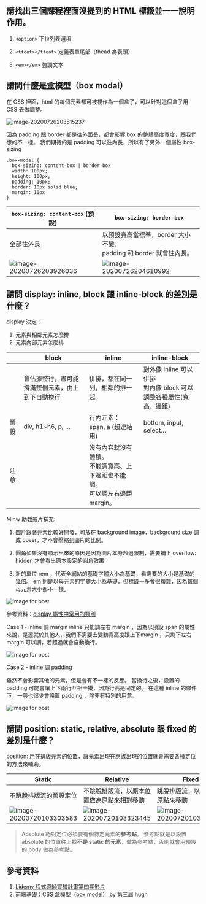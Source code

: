 ## 請找出三個課程裡面沒提到的 HTML 標籤並一一說明作用。

1. `<option>`  下拉列表選項

2. `<tfoot></tfoot>`  定義表單尾部（thead 為表頭）

3. `<em></em>`  強調文本

   

## 請問什麼是盒模型（box modal）

在 CSS 裡面，html 的每個元素都可被視作為一個盒子，可以針對這個盒子用 CSS 去做調整。

![image-20200726203515237](https://i.imgur.com/iXQWI2D.png?1)

因為 padding 跟 border 都是往外面長，都會影響 box 的整體高度寬度，跟我們想的不一樣。
我們期待的是 padding 可以往內長，所以有了另外一個屬性 box-sizing

```
.box-model {
  box-sizing: content-box | border-box
  width: 100px;
  height: 100px;
  padding: 10px;
  border: 10px solid blue;
  margin: 10px
}
```



| `box-sizing: content-box` (預設)                             | `box-sizing: border-box`                                     |
| ------------------------------------------------------------ | ------------------------------------------------------------ |
| 全部往外長                                                   | 以預設寬高當標準，border 大小不變，<br />padding 和 border 就會往內長。 |
| ![image-20200726203926036](https://i.imgur.com/HJlaX9N.pngimage-20200726203926036.png) | ![image-20200726204610992](https://i.imgur.com/deM8hYl.png)  |




## 請問 display: inline, block 跟 inline-block 的差別是什麼？

display 決定：

1. 元素與相鄰元素怎麼排
2. 元素內部元素怎麼排

|      | block                                            | inline                                                       | inline-block                                                 |
| ---- | ------------------------------------------------ | ------------------------------------------------------------ | ------------------------------------------------------------ |
|      | 會佔據整行，盡可能撐滿整個元素，由上到下自動換行 | 併排，都在同一列，相鄰的排一起。                             | 對外像 inline 可以併排<br />對內像 block 可以調整各種屬性(寬高、邊距) |
| 預設 | div, h1~h6, p, …                                 | 行內元素：<br />span, a (超連結用)                           | bottom, input, select…                                       |
| 注意 |                                                  | 沒有內容就沒有體積。<br />不能調寬高、上下邊距也不能調。<br />可以調左右邊距 margin。 |                                                              |

Minw 助教影片補充:

1. 圖片跟著元素比較好開發，可放在 background image，background size 調成 cover，才不會壓縮到圖片的比例。

2. 圓角如果沒有顯示出來的原因是因為圖片本身超過限制，需要補上 overflow: hidden 才會看出原本設定的圓角效果

3. 新的單位 rem ，代表全網站的基礎字體大小為基礎，看需要的大小是基礎的幾倍。 em 則是以母元素的字體大小為基礎，但標籤一多會很複雜，因為每個母元素大小都不一樣。

![Image for post](https://miro.medium.com/max/2482/1*uVrG5CwY6uXmCOs3mNbv6w.png)

參考資料：[display 屬性中常用的類別](https://medium.com/ui-ux%E7%B7%B4%E5%8A%9F%E5%9D%8A/display-%E5%B1%AC%E6%80%A7%E4%B8%AD%E5%B8%B8%E7%94%A8%E7%9A%84%E9%A1%9E%E5%88%A5-77eb86714d8a)

Case 1 - inline 調 margin
inline 只能調左右 margin ，因為以預設 span 的屬性來說，是遷就於其他人，我們不需要去變動寬高度跟上下margin ，只剩下左右 margin 可以調，若超過就會自動換行。

![Image for post](https://miro.medium.com/max/660/1*kGa1mvQ-_pi52sTmt_v-JA.gif)

Case 2 - inline 調 padding

雖然不會影響其他的元素，但是會有不一樣的反應。
當換行之後，設置的 padding 可能會讓上下兩行互相干擾，因為行高是固定的。
在這種 inline 的條件下，一般也很少會設置 padding ，除非有特別的用意。

![Image for post](https://miro.medium.com/max/660/1*OfHjI-B_jFG5gVBpLextaw.gif)



## 請問 position: static, relative, absolute 跟 fixed 的差別是什麼？

position: 用在排版元素的位置，讓元素出現在應該出現的位置就會需要各種定位的方法來輔助。

| Static                                                      | Relative                                                    | Fixed                                                       | Absolute                                                    |
| ----------------------------------------------------------- | ----------------------------------------------------------- | ----------------------------------------------------------- | ----------------------------------------------------------- |
| 不跳脫排版流的預設定位                                      | 不跳脫排版流，以原本位置做為原點來相對移動                  | 跳脫排版流，以視窗作為原點來移動                            | 跳脫排版流，以特定元素作為原點來移動                        |
| ![image-20200720103303583](https://i.imgur.com/7ZAkEBI.png) | ![image-20200720103323445](https://i.imgur.com/qnYUkRM.png) | ![image-20200720103359991](https://i.imgur.com/T6KlHVc.png) | ![image-20200720103419451](https://i.imgur.com/XaSOU3K.png) |

> Absolute 絕對定位必須要有個特定元素的**參考點**。
> 參考點就是以設置 absolute 的位置往上找**不是 static 的元素**，做為參考點，否則就會用預設的 body 做為參考點。



## 參考資料

1. [Lidemy 程式導師實驗計畫第四期影片](https://bootcamp.lidemy.com/)
2. [前端基礎：CSS 盒模型（box model）](https://medium.com/@hugh_Program_learning_diary_Js/前端基礎-css-盒模型-box-model-1b977df8d3d0?source=---------18------------------) by 第三屆 hugh